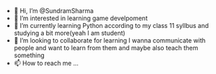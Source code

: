 - 👋 Hi, I’m @SundramSharma
- 👀 I’m interested in learning game develpoment
- 🌱 I’m currently learning Python according to my class 11 syllbus and studying a bit more(yeah I am student)
- 💞️ I’m looking to collaborate for learning I wanna communicate with people and want to learn from them and maybe also teach them something
- 📫 How to reach me ...

<!---
SundramSharma/SundramSharma is a ✨ special ✨ repository because its `README.md` (this file) appears on your GitHub profile.
You can click the Preview link to take a look at your changes.
--->
